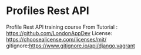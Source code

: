 # Profiles Rest API

Profile Rest API training course
From Tutorial : https://github.com/LondonAppDev
License: https://choosealicense.com/licenses/mit/
gitignore:https://www.gitignore.io/api/django,vagrant
